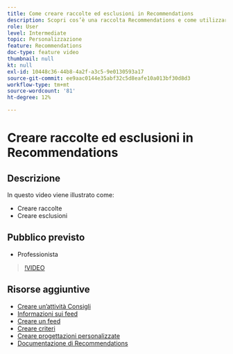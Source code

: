 ```yaml
---
title: Come creare raccolte ed esclusioni in Recommendations
description: Scopri cos’è una raccolta Recommendations e come utilizzarla. Scopri cos’è un’esclusione da Recommendations e come utilizzarla.
role: User
level: Intermediate
topic: Personalizzazione
feature: Recommendations
doc-type: feature video
thumbnail: null
kt: null
exl-id: 10448c36-44b8-4a2f-a3c5-9e0130593a17
source-git-commit: ee9aac0144e35abf32c5d8eafe10a013bf30d8d3
workflow-type: tm+mt
source-wordcount: '81'
ht-degree: 12%

---
```


# Creare raccolte ed esclusioni in Recommendations

## Descrizione

In questo video viene illustrato come:

* Creare raccolte
* Creare esclusioni

## Pubblico previsto

* Professionista

>[!VIDEO](https://video.tv.adobe.com/v/27689?quality=12)

## Risorse aggiuntive

* [Creare un’attività Consigli](create-a-recommendations-activity.md)
* [Informazioni sui feed](understanding-feeds.md)
* [Creare un feed](create-a-feed.md)
* [Creare criteri](create-criteria.md)
* [Creare progettazioni personalizzate](create-custom-designs.md)
* [Documentazione di Recommendations](https://docs.adobe.com/content/help/en/target/using/recommendations/recommendations.html)
